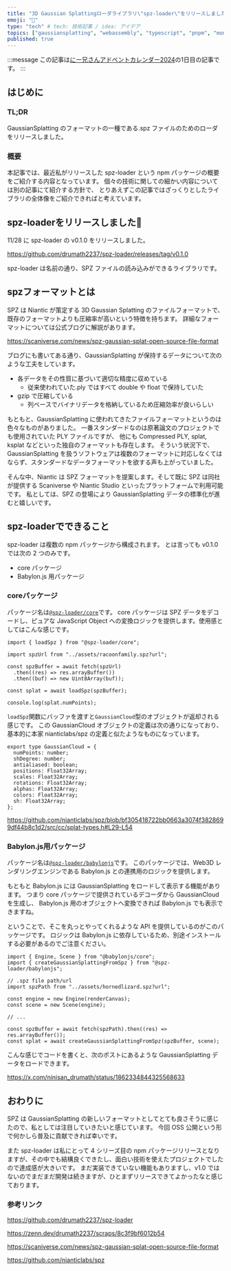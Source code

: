 ```yaml
---
title: "3D Gaussian Splattingローダライブラリ\"spz-loader\"をリリースしました"
emoji: "🦎"
type: "tech" # tech: 技術記事 / idea: アイデア
topics: ["gaussiansplatting", "webassembly", "typescript", "pnpm", "monorepo"]
published: true
---
```


:::message
この記事は[にー兄さんアドベントカレンダー2024](https://qiita.com/advent-calendar/2024/ninisan-2024)の1日目の記事です。
:::

## はじめに

### TL;DR

GaussianSplatting のフォーマットの一種である.spz ファイルのためのローダをリリースしました。

### 概要

本記事では、最近私がリリースした spz-loader という npm パッケージの概要をご紹介する内容となっています。
個々の技術に関しての細かい内容については別の記事にて紹介する方針で、
とりあえずこの記事ではざっくりとしたライブラリの全体像をご紹介できればと考えています。

## spz-loaderをリリースしました🎉

11/28 に spz-loader の v0.1.0 をリリースしました。

https://github.com/drumath2237/spz-loader/releases/tag/v0.1.0

spz-loader は名前の通り、SPZ ファイルの読み込みができるライブラリです。

## spzフォーマットとは

SPZ は Niantic が策定する 3D Gaussian Splatting のファイルフォーマットで、
既存のフォーマットよりも圧縮率が高いという特徴を持ちます。
詳細なフォーマットについては公式ブログに解説があります。

https://scaniverse.com/news/spz-gaussian-splat-open-source-file-format

ブログにも書いてある通り、GaussianSplatting が保持するデータについて次のような工夫をしています。

- 各データをその性質に基づいて適切な精度に収めている
  - 従来使われていた.ply ではすべて double や float で保持していた
- gzip で圧縮している
  - 列ベースでバイナリデータを格納しているため圧縮効率が良いらしい

もともと、GaussianSplatting に使われてきたファイルフォーマットというのは
色々なものがありました。
一番スタンダードなのは原著論文のプロジェクトでも使用されていた PLY ファイルですが、
他にも Compressed PLY, splat, ksplat などといった独自のフォーマットも存在します。
そういう状況下で、GaussianSplatting を扱うソフトウェアは複数のフォーマットに対応しなくてはならず、スタンダードなデータフォーマットを欲する声も上がっていました。

そんな中、Niantic は SPZ フォーマットを提案します。そして既に SPZ は同社が提供する Scaniverse や Niantic Studio といったプラットフォームで利用可能です。
私としては、SPZ の登場により GaussianSplatting データの標準化が進むと嬉しいです。

## spz-loaderでできること

spz-loader は複数の npm パッケージから構成されます。
とは言っても v0.1.0 では次の 2 つのみです。

- core パッケージ
- Babylon.js 用パッケージ

### coreパッケージ

パッケージ名は[`@spz-loader/core`](https://www.npmjs.com/package/@spz-loader/core)です。
core パッケージは SPZ データをデコードし、ピュアな JavaScript Object への変換ロジックを提供します。使用感としてはこんな感じです。

```ts:coreパッケージの使用例
import { loadSpz } from "@spz-loader/core";

import spzUrl from "../assets/racoonfamily.spz?url";

const spzBuffer = await fetch(spzUrl)
  .then((res) => res.arrayBuffer())
  .then((buf) => new Uint8Array(buf));

const splat = await loadSpz(spzBuffer);

console.log(splat.numPoints);
```

`loadSpz`関数にバッファを渡すと`GaussianCloud`型のオブジェクトが返却される感じです。
この GaussianCloud オブジェクトの定義は次の通りになっており、基本的に本家 nianticlabs/spz の定義と似たようなものになっています。

```ts:GaussianCloudの定義
export type GaussianCloud = {
  numPoints: number;
  shDegree: number;
  antialiased: boolean;
  positions: Float32Array;
  scales: Float32Array;
  rotations: Float32Array;
  alphas: Float32Array;
  colors: Float32Array;
  sh: Float32Array;
};
```

https://github.com/nianticlabs/spz/blob/bf305418722bb0663a3074f3828699df44b8c1d2/src/cc/splat-types.h#L29-L54

### Babylon.js用パッケージ

パッケージ名は[`@spz-loader/babylonjs`](https://www.npmjs.com/package/@spz-loader/babylonjs)です。
このパッケージでは、Web3D レンダリングエンジンである Babylon.js との連携用のロジックを提供します。

もともと Babylon.js には GaussianSplatting をロードして表示する機能があります。
つまり core パッケージで提供されているデコーダから GaussianCloud を生成し、
Babylon.js 用のオブジェクトへ変換できれば Babylon.js でも表示できますね。

ということで、そこを丸っとやってくれるような API を提供しているのがこのパッケージです。
ロジックは Babylon.js に依存しているため、別途インストールする必要があるのでご注意ください。

```ts:babylonjsパッケージの使用例
import { Engine, Scene } from "@babylonjs/core";
import { createGaussianSplattingFromSpz } from "@spz-loader/babylonjs";

// .spz file path/url
import spzPath from "../assets/hornedlizard.spz?url";

const engine = new Engine(renderCanvas);
const scene = new Scene(engine);

// ...

const spzBuffer = await fetch(spzPath).then((res) => res.arrayBuffer());
const splat = await createGaussianSplattingFromSpz(spzBuffer, scene);
```

こんな感じでコードを書くと、次のポストにあるような GaussianSplatting データをロードできます。

https://x.com/ninisan_drumath/status/1862334844325568633

## おわりに

SPZ は GaussianSplatting の新しいフォーマットとしてとても良さそうに感じたので、私としては注目していきたいと感じています。
今回 OSS 公開という形で何かしら普及に貢献できれば幸いです。

また spz-loader は私にとって 4 シリーズ目の npm パッケージリリースとなりますが、その中でも結構良くできたし、面白い技術を使えたプロジェクトでしたので達成感が大きいです。
まだ実装できていない機能もありますし、v1.0 ではないのでまだまだ開発は続きますが、ひとまずリリースできてよかったなと感じております。

### 参考リンク

https://github.com/drumath2237/spz-loader

https://zenn.dev/drumath2237/scraps/8c3f9bf6012b54

https://scaniverse.com/news/spz-gaussian-splat-open-source-file-format

https://github.com/nianticlabs/spz